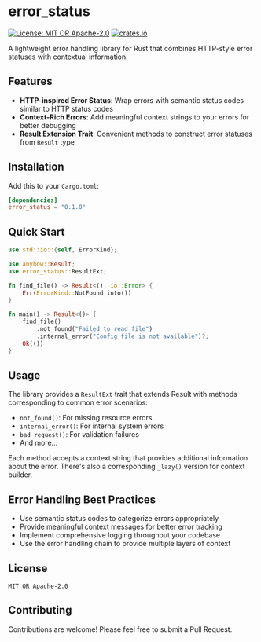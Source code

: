 # error_status

[![License: MIT OR Apache-2.0](https://img.shields.io/badge/License-MIT%20OR%20Apache--2.0-blue.svg)](LICENSE)
[![crates.io](https://img.shields.io/crates/v/error_status.svg)](https://crates.io/crates/error_status)


A lightweight error handling library for Rust that combines HTTP-style error statuses with contextual information.

## Features

- **HTTP-inspired Error Status**: Wrap errors with semantic status codes similar to HTTP status codes
- **Context-Rich Errors**: Add meaningful context strings to your errors for better debugging
- **Result Extension Trait**: Convenient methods to construct error statuses from `Result` type

## Installation

Add this to your `Cargo.toml`:

```toml
[dependencies]
error_status = "0.1.0"
```

## Quick Start

```rust
use std::io::{self, ErrorKind};

use anyhow::Result;
use error_status::ResultExt;

fn find_file() -> Result<(), io::Error> {
    Err(ErrorKind::NotFound.into())
}

fn main() -> Result<()> {
    find_file()
        .not_found("Failed to read file")
        .internal_error("Config file is not available")?;
    Ok(())
}
```

## Usage

The library provides a `ResultExt` trait that extends Result with methods
corresponding to common error scenarios:

* `not_found()`: For missing resource errors
* `internal_error()`: For internal system errors
* `bad_request()`: For validation failures
* And more...

Each method accepts a context string that provides additional information about
the error. There's also a corresponding `_lazy()` version for context builder.

## Error Handling Best Practices

* Use semantic status codes to categorize errors appropriately
* Provide meaningful context messages for better error tracking
* Implement comprehensive logging throughout your codebase
* Use the error handling chain to provide multiple layers of context

## License

`MIT OR Apache-2.0`

## Contributing

Contributions are welcome! Please feel free to submit a Pull Request.